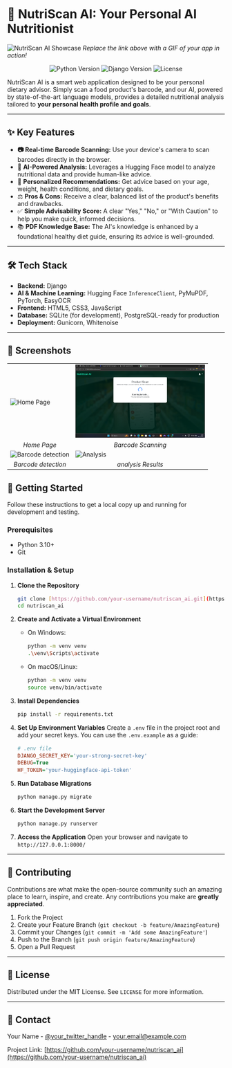 # 🍏 NutriScan AI: Your Personal AI Nutritionist

![NutriScan AI Showcase](https://your-image-host.com/nutriscan_showcase.gif)
_Replace the link above with a GIF of your app in action!_

<p align="center">
  <img src="https://img.shields.io/badge/python-3.10%2B-blue?style=for-the-badge&logo=python" alt="Python Version">
  <img src="https://img.shields.io/badge/django-5.2-green?style=for-the-badge&logo=django" alt="Django Version">
  <img src="https://img.shields.io/badge/license-MIT-purple?style=for-the-badge" alt="License">
</p>

NutriScan AI is a smart web application designed to be your personal dietary advisor. Simply scan a food product's barcode, and our AI, powered by state-of-the-art language models, provides a detailed nutritional analysis tailored to **your personal health profile and goals**.

---

## ✨ Key Features

* **📷 Real-time Barcode Scanning:** Use your device's camera to scan barcodes directly in the browser.
* 🧠 **AI-Powered Analysis:** Leverages a Hugging Face model to analyze nutritional data and provide human-like advice.
* 👤 **Personalized Recommendations:** Get advice based on your age, weight, health conditions, and dietary goals.
* ⚖️ **Pros & Cons:** Receive a clear, balanced list of the product's benefits and drawbacks.
* ✅ **Simple Advisability Score:** A clear "Yes," "No," or "With Caution" to help you make quick, informed decisions.
* 📚 **PDF Knowledge Base:** The AI's knowledge is enhanced by a foundational healthy diet guide, ensuring its advice is well-grounded.

---

## 🛠️ Tech Stack

* **Backend:** Django
* **AI & Machine Learning:** Hugging Face `InferenceClient`, PyMuPDF, PyTorch, EasyOCR
* **Frontend:** HTML5, CSS3, JavaScript
* **Database:** SQLite (for development), PostgreSQL-ready for production
* **Deployment:** Gunicorn, Whitenoise

---
## 📸 Screenshots

<div align="center">
  <table>
    <tr>
      <td><img src="static/images/Screenshot-home.png" alt="Home Page" width="300"></td>
      <td><img src="static/images/Screenshot-scan.png" alt="Scan Page" width="300"></td>
    </tr>
    <tr>
      <td align="center"><em>Home Page</em></td>
      <td align="center"><em>Barcode Scanning</em></td>
    </tr>
    <tr>
      <td><img src="static/images/Screenshot.png" alt="Barcode detection" width="300"></td>
      <td><img src="static/images/Screenshot-.png" alt="Analysis" width="300"></td>
    </tr>
    <tr>
      <td align="center"><em>Barcode detection</em></td>
      <td align="center"><em>analysis Results</em></td>
    </tr>
  </table>
</div>

## 🚀 Getting Started

Follow these instructions to get a local copy up and running for development and testing.

### Prerequisites

* Python 3.10+
* Git

### Installation & Setup

1.  **Clone the Repository**
    ```sh
    git clone [https://github.com/your-username/nutriscan_ai.git](https://github.com/your-username/nutriscan_ai.git)
    cd nutriscan_ai
    ```

2.  **Create and Activate a Virtual Environment**
    * On Windows:
        ```sh
        python -m venv venv
        .\venv\Scripts\activate
        ```
    * On macOS/Linux:
        ```sh
        python -m venv venv
        source venv/bin/activate
        ```

3.  **Install Dependencies**
    ```sh
    pip install -r requirements.txt
    ```

4.  **Set Up Environment Variables**
    Create a `.env` file in the project root and add your secret keys. You can use the `.env.example` as a guide:
    ```ini
    # .env file
    DJANGO_SECRET_KEY='your-strong-secret-key'
    DEBUG=True
    HF_TOKEN='your-huggingface-api-token'
    ```

5.  **Run Database Migrations**
    ```sh
    python manage.py migrate
    ```

6.  **Start the Development Server**
    ```sh
    python manage.py runserver
    ```

7.  **Access the Application**
    Open your browser and navigate to `http://127.0.0.1:8000/`

---

## 🤝 Contributing

Contributions are what make the open-source community such an amazing place to learn, inspire, and create. Any contributions you make are **greatly appreciated**.

1.  Fork the Project
2.  Create your Feature Branch (`git checkout -b feature/AmazingFeature`)
3.  Commit your Changes (`git commit -m 'Add some AmazingFeature'`)
4.  Push to the Branch (`git push origin feature/AmazingFeature`)
5.  Open a Pull Request

---

## 📜 License

Distributed under the MIT License. See `LICENSE` for more information.

---

## 📧 Contact

Your Name - [@your_twitter_handle](https://twitter.com/your_twitter_handle) - your.email@example.com

Project Link: [https://github.com/your-username/nutriscan_ai](https://github.com/your-username/nutriscan_ai)
